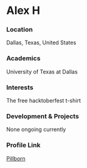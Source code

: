 # Alex H

### Location

Dallas, Texas, United States

### Academics

University of Texas at Dallas

### Interests

The free hacktoberfest t-shirt

### Development & Projects

None ongoing currently

### Profile Link

[Pillborn](https://github.com/pillborn)
